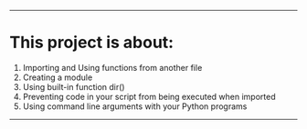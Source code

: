 
------
# This project is about:
1. Importing and Using functions from another file
2. Creating a module
3. Using built-in function dir()
4. Preventing code in your script from being executed when imported
5. Using command line arguments with your Python programs
-----
